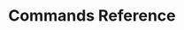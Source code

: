 ---
layout: docs/reference-index
title: Commands Reference
description: List of all available commands.
---